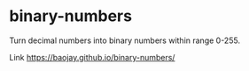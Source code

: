 # binary-numbers
Turn decimal numbers into binary numbers within range 0-255.

Link
https://baojay.github.io/binary-numbers/

